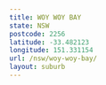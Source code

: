 ```yaml
---
title: WOY WOY BAY
state: NSW
postcode: 2256
latitude: -33.482123
longitude: 151.331154
url: /nsw/woy-woy-bay/
layout: suburb
---
```

